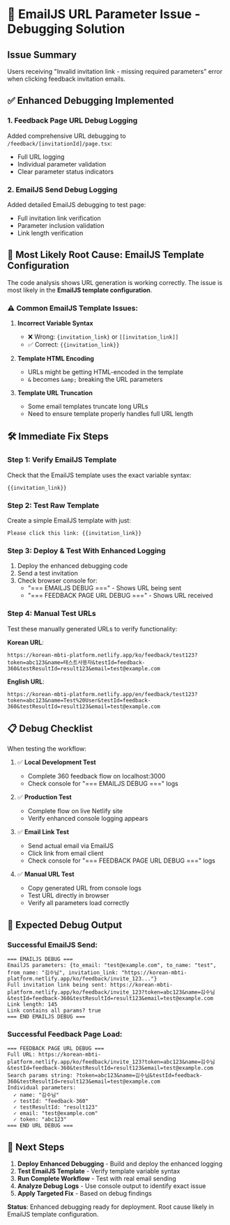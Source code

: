 # 🔧 EmailJS URL Parameter Issue - Debugging Solution

## Issue Summary
Users receiving "Invalid invitation link - missing required parameters" error when clicking feedback invitation emails.

## ✅ Enhanced Debugging Implemented

### 1. Feedback Page URL Debug Logging
Added comprehensive URL debugging to `/feedback/[invitationId]/page.tsx`:
- Full URL logging
- Individual parameter validation
- Clear parameter status indicators

### 2. EmailJS Send Debug Logging  
Added detailed EmailJS debugging to test page:
- Full invitation link verification
- Parameter inclusion validation
- Link length verification

## 🎯 Most Likely Root Cause: EmailJS Template Configuration

The code analysis shows URL generation is working correctly. The issue is most likely in the **EmailJS template configuration**.

### ⚠️ Common EmailJS Template Issues:

1. **Incorrect Variable Syntax**
   - ❌ Wrong: `{invitation_link}` or `[[invitation_link]]`
   - ✅ Correct: `{{invitation_link}}`

2. **Template HTML Encoding**
   - URLs might be getting HTML-encoded in the template
   - `&` becomes `&amp;` breaking the URL parameters

3. **Template URL Truncation**
   - Some email templates truncate long URLs
   - Need to ensure template properly handles full URL length

## 🛠️ Immediate Fix Steps

### Step 1: Verify EmailJS Template
Check that the EmailJS template uses the exact variable syntax:
```
{{invitation_link}}
```

### Step 2: Test Raw Template
Create a simple EmailJS template with just:
```
Please click this link: {{invitation_link}}
```

### Step 3: Deploy & Test With Enhanced Logging
1. Deploy the enhanced debugging code
2. Send a test invitation 
3. Check browser console for:
   - "=== EMAILJS DEBUG ===" - Shows URL being sent
   - "=== FEEDBACK PAGE URL DEBUG ===" - Shows URL received

### Step 4: Manual Test URLs
Test these manually generated URLs to verify functionality:

**Korean URL**:
```
https://korean-mbti-platform.netlify.app/ko/feedback/test123?token=abc123&name=테스트사용자&testId=feedback-360&testResultId=result123&email=test@example.com
```

**English URL**:
```
https://korean-mbti-platform.netlify.app/en/feedback/test123?token=abc123&name=Test%20User&testId=feedback-360&testResultId=result123&email=test@example.com
```

## 📋 Debug Checklist

When testing the workflow:

1. ✅ **Local Development Test**
   - Complete 360 feedback flow on localhost:3000
   - Check console for "=== EMAILJS DEBUG ===" logs

2. ✅ **Production Test** 
   - Complete flow on live Netlify site
   - Verify enhanced console logging appears

3. ✅ **Email Link Test**
   - Send actual email via EmailJS
   - Click link from email client
   - Check console for "=== FEEDBACK PAGE URL DEBUG ===" logs

4. ✅ **Manual URL Test**
   - Copy generated URL from console logs
   - Test URL directly in browser
   - Verify all parameters load correctly

## 🎯 Expected Debug Output

### Successful EmailJS Send:
```
=== EMAILJS DEBUG ===
EmailJS parameters: {to_email: "test@example.com", to_name: "test", from_name: "김수님", invitation_link: "https://korean-mbti-platform.netlify.app/ko/feedback/invite_123..."}
Full invitation link being sent: https://korean-mbti-platform.netlify.app/ko/feedback/invite_123?token=abc123&name=김수님&testId=feedback-360&testResultId=result123&email=test@example.com
Link length: 145
Link contains all params? true
=== END EMAILJS DEBUG ===
```

### Successful Feedback Page Load:
```
=== FEEDBACK PAGE URL DEBUG ===
Full URL: https://korean-mbti-platform.netlify.app/ko/feedback/invite_123?token=abc123&name=김수님&testId=feedback-360&testResultId=result123&email=test@example.com
Search params string: ?token=abc123&name=김수님&testId=feedback-360&testResultId=result123&email=test@example.com
Individual parameters:
  ✓ name: "김수님"
  ✓ testId: "feedback-360"
  ✓ testResultId: "result123"
  ✓ email: "test@example.com"
  ✓ token: "abc123"
=== END URL DEBUG ===
```

## 🚀 Next Steps

1. **Deploy Enhanced Debugging** - Build and deploy the enhanced logging
2. **Test EmailJS Template** - Verify template variable syntax
3. **Run Complete Workflow** - Test with real email sending
4. **Analyze Debug Logs** - Use console output to identify exact issue
5. **Apply Targeted Fix** - Based on debug findings

**Status**: Enhanced debugging ready for deployment. Root cause likely in EmailJS template configuration.